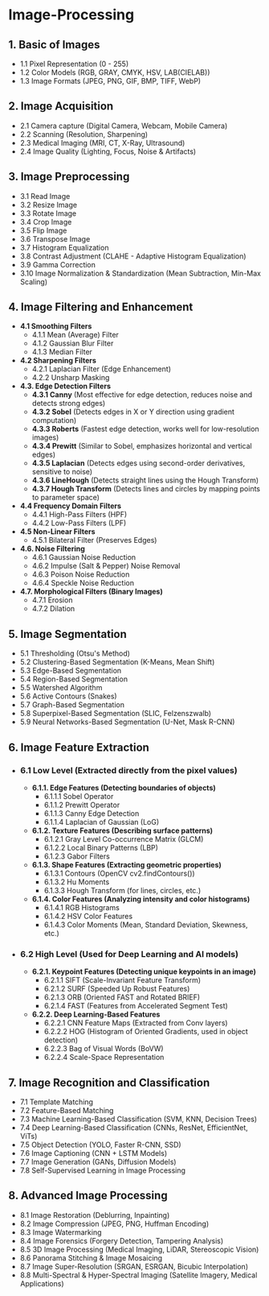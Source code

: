 # Image-Processing

## **1. Basic of Images**
- 1.1 Pixel Representation (0 - 255)
- 1.2 Color Models (RGB, GRAY, CMYK, HSV, LAB(CIELAB))
- 1.3 Image Formats (JPEG, PNG, GIF, BMP, TIFF, WebP)

## **2. Image Acquisition**
- 2.1 Camera capture (Digital Camera, Webcam, Mobile Camera)
- 2.2 Scanning (Resolution, Sharpening)
- 2.3 Medical Imaging (MRI, CT, X-Ray, Ultrasound)
- 2.4 Image Quality (Lighting, Focus, Noise & Artifacts)

## **3. Image Preprocessing**
- 3.1 Read Image
- 3.2 Resize Image
- 3.3 Rotate Image
- 3.4 Crop Image
- 3.5 Flip Image
- 3.6 Transpose Image
- 3.7 Histogram Equalization
- 3.8 Contrast Adjustment (CLAHE - Adaptive Histogram Equalization)
- 3.9 Gamma Correction
- 3.10 Image Normalization & Standardization (Mean Subtraction, Min-Max Scaling)

## **4. Image Filtering and Enhancement**
- **4.1 Smoothing Filters**
  - 4.1.1 Mean (Average) Filter
  - 4.1.2 Gaussian Blur Filter
  - 4.1.3 Median Filter
- **4.2 Sharpening Filters**
  - 4.2.1 Laplacian Filter (Edge Enhancement)
  - 4.2.2 Unsharp Masking
- **4.3. Edge Detection Filters**
  - **4.3.1 Canny** (Most effective for edge detection, reduces noise and detects strong edges)
  - **4.3.2 Sobel** (Detects edges in X or Y direction using gradient computation)
  - **4.3.3 Roberts** (Fastest edge detection, works well for low-resolution images)
  - **4.3.4 Prewitt** (Similar to Sobel, emphasizes horizontal and vertical edges)
  - **4.3.5 Laplacian** (Detects edges using second-order derivatives, sensitive to noise)
  - **4.3.6 LineHough** (Detects straight lines using the Hough Transform)
  - **4.3.7 Hough Transform** (Detects lines and circles by mapping points to parameter space)
- **4.4 Frequency Domain Filters**
  - 4.4.1 High-Pass Filters (HPF)
  - 4.4.2 Low-Pass Filters (LPF)
- **4.5 Non-Linear Filters**
  - 4.5.1 Bilateral Filter (Preserves Edges)
- **4.6. Noise Filtering**
  - 4.6.1 Gaussian Noise Reduction
  - 4.6.2 Impulse (Salt & Pepper) Noise Removal
  - 4.6.3 Poison Noise Reduction
  - 4.6.4 Speckle Noise Reduction
- **4.7. Morphological Filters (Binary Images)**
  - 4.7.1 Erosion
  - 4.7.2 Dilation

## **5. Image Segmentation**
- 5.1 Thresholding (Otsu's Method)
- 5.2 Clustering-Based Segmentation (K-Means, Mean Shift)
- 5.3 Edge-Based Segmentation
- 5.4 Region-Based Segmentation
- 5.5 Watershed Algorithm
- 5.6 Active Contours (Snakes)
- 5.7 Graph-Based Segmentation
- 5.8 Superpixel-Based Segmentation (SLIC, Felzenszwalb)
- 5.9 Neural Networks-Based Segmentation (U-Net, Mask R-CNN)

## **6. Image Feature Extraction**
- ### **6.1 Low Level (Extracted directly from the pixel values)**
  - **6.1.1. Edge Features (Detecting boundaries of objects)**
    - 6.1.1.1 Sobel Operator
    - 6.1.1.2 Prewitt Operator
    - 6.1.1.3 Canny Edge Detection
    - 6.1.1.4 Laplacian of Gaussian (LoG)
  - **6.1.2. Texture Features (Describing surface patterns)**
    - 6.1.2.1 Gray Level Co-occurrence Matrix (GLCM)
    - 6.1.2.2 Local Binary Patterns (LBP)
    - 6.1.2.3 Gabor Filters
  - **6.1.3. Shape Features (Extracting geometric properties)**
    - 6.1.3.1 Contours (OpenCV cv2.findContours())
    - 6.1.3.2 Hu Moments
    - 6.1.3.3 Hough Transform (for lines, circles, etc.)
  - **6.1.4. Color Features (Analyzing intensity and color histograms)**
    - 6.1.4.1 RGB Histograms
    - 6.1.4.2 HSV Color Features
    - 6.1.4.3 Color Moments (Mean, Standard Deviation, Skewness, etc.)
- ### **6.2 High Level (Used for Deep Learning and AI models)**
  - **6.2.1. Keypoint Features (Detecting unique keypoints in an image)**
    - 6.2.1.1 SIFT (Scale-Invariant Feature Transform)
    - 6.2.1.2 SURF (Speeded Up Robust Features)
    - 6.2.1.3 ORB (Oriented FAST and Rotated BRIEF)
    - 6.2.1.4 FAST (Features from Accelerated Segment Test)
  - **6.2.2. Deep Learning-Based Features**
    - 6.2.2.1 CNN Feature Maps (Extracted from Conv layers)
    - 6.2.2.2 HOG (Histogram of Oriented Gradients, used in object detection)
    - 6.2.2.3 Bag of Visual Words (BoVW)
    - 6.2.2.4 Scale-Space Representation

## **7. Image Recognition and Classification**
- 7.1 Template Matching
- 7.2 Feature-Based Matching
- 7.3 Machine Learning-Based Classification (SVM, KNN, Decision Trees)
- 7.4 Deep Learning-Based Classification (CNNs, ResNet, EfficientNet, ViTs)
- 7.5 Object Detection (YOLO, Faster R-CNN, SSD)
- 7.6 Image Captioning (CNN + LSTM Models)
- 7.7 Image Generation (GANs, Diffusion Models)
- 7.8 Self-Supervised Learning in Image Processing

## **8. Advanced Image Processing**
- 8.1 Image Restoration (Deblurring, Inpainting)
- 8.2 Image Compression (JPEG, PNG, Huffman Encoding)
- 8.3 Image Watermarking
- 8.4 Image Forensics (Forgery Detection, Tampering Analysis)
- 8.5 3D Image Processing (Medical Imaging, LiDAR, Stereoscopic Vision)
- 8.6 Panorama Stitching & Image Mosaicing
- 8.7 Image Super-Resolution (SRGAN, ESRGAN, Bicubic Interpolation)
- 8.8 Multi-Spectral & Hyper-Spectral Imaging (Satellite Imagery, Medical Applications)
